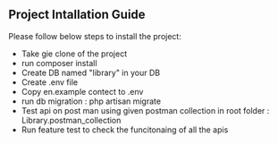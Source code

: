 ## Project Intallation Guide

Please follow below steps to install the project:

- Take gie clone of the project
- run composer install
- Create DB named "library" in your DB
- Create .env file
- Copy en.example contect to .env
- run db migration : php artisan migrate
- Test api on post man using given postman collection in root folder : Library.postman_collection
- Run feature test to check the funcitonaing of all the apis
